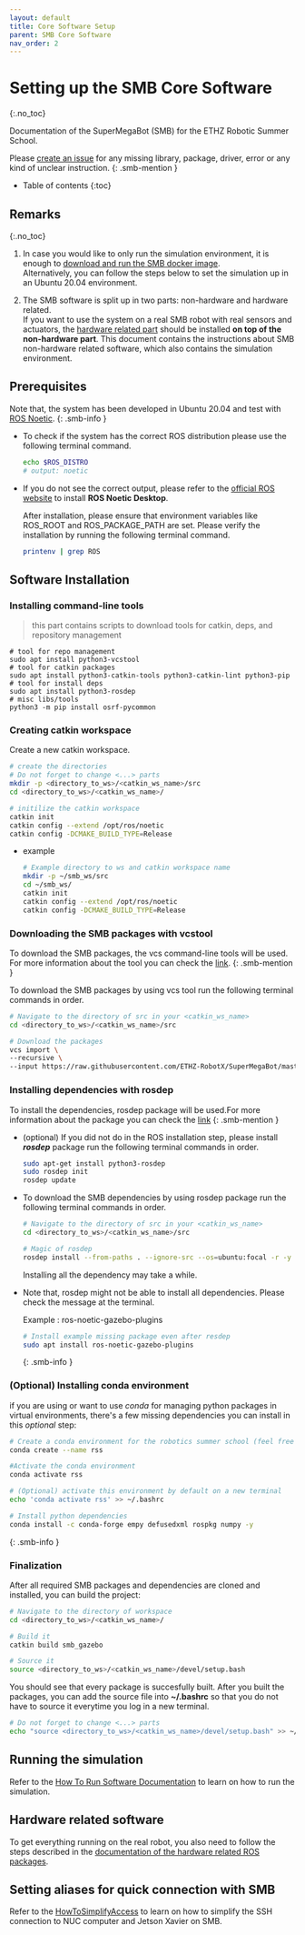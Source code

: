 ```yaml
---
layout: default
title: Core Software Setup
parent: SMB Core Software
nav_order: 2
---
```


# Setting up the SMB Core Software
{:.no_toc}

Documentation of the SuperMegaBot (SMB) for the ETHZ Robotic Summer School.

Please [create an issue](https://github.com/ETHZ-RobotX/SuperMegaBot/issues/new) for any missing library, package, driver, error or any kind of unclear instruction.
{: .smb-mention }


* Table of contents
{:toc}

## Remarks

{:.no_toc}

1. In case you would like to only run the simulation environment, it is enough to [download and run the SMB docker image](docker_installation.md). <br />
Alternatively, you can follow the steps below to set the simulation up in an Ubuntu 20.04 environment.

2. The SMB software is split up in two parts: non-hardware and hardware related. <br />
If you want to use the system on a real SMB robot with real sensors and actuators, the [hardware related part](../robot-operation/installation_hw_packages.md) should be installed **on top of the non-hardware part**. This document contains the instructions about SMB non-hardware related software, which also contains the simulation environment.


## Prerequisites

Note that, the system has been developed in Ubuntu 20.04 and test with [ROS Noetic](http://wiki.ros.org/noetic).
{: .smb-info }

* To check if the system has the correct ROS distribution please use the following terminal command.

    ```bash
    echo $ROS_DISTRO
    # output: noetic
    ```

* If you do not see the correct output, please refer to the [official ROS website](http://wiki.ros.org/noetic/Installation/Ubuntu) to install **ROS Noetic Desktop**.

    After installation, please ensure that environment variables like ROS_ROOT and ROS_PACKAGE_PATH are set. Please verify the installation by running the following terminal command.

    ```bash
    printenv | grep ROS
    ```

## Software Installation

### Installing command-line tools

> this part contains scripts to download tools for catkin, deps, and repository management

<!-- If there is an error of "*catkin: command not found*" -->

```shell
# tool for repo management
sudo apt install python3-vcstool
# tool for catkin packages
sudo apt install python3-catkin-tools python3-catkin-lint python3-pip
# tool for install deps
sudo apt install python3-rosdep
# misc libs/tools
python3 -m pip install osrf-pycommon
```

### Creating catkin workspace

Create a new catkin workspace.

```bash
# create the directories
# Do not forget to change <...> parts
mkdir -p <directory_to_ws>/<catkin_ws_name>/src
cd <directory_to_ws>/<catkin_ws_name>/

# initilize the catkin workspace
catkin init
catkin config --extend /opt/ros/noetic
catkin config -DCMAKE_BUILD_TYPE=Release
```

* example

    ```bash
    # Example directory to ws and catkin workspace name
    mkdir -p ~/smb_ws/src
    cd ~/smb_ws/
    catkin init
    catkin config --extend /opt/ros/noetic
    catkin config -DCMAKE_BUILD_TYPE=Release
    ```

### Downloading the SMB packages with vcstool

To download the SMB packages, the vcs command-line tools will be used. For more information about the tool you can check the [link](http://wiki.ros.org/vcstool).
{: .smb-mention }

To download the SMB packages by using vcs tool run the following terminal commands in order.

```bash
# Navigate to the directory of src in your <catkin_ws_name>
cd <directory_to_ws>/<catkin_ws_name>/src

# Download the packages
vcs import \
--recursive \
--input https://raw.githubusercontent.com/ETHZ-RobotX/SuperMegaBot/master/smb.repos .
```

### Installing dependencies with rosdep

To install the dependencies, rosdep package will be used.For more information about the package you can check the [link](https://docs.ros.org/en/independent/api/rosdep/html/)
{: .smb-mention }

* (optional) If you did not do in the ROS installation step, please install ***rosdep*** package run the following terminal commands in order.

    ```bash
    sudo apt-get install python3-rosdep
    sudo rosdep init
    rosdep update
    ```

* To download the SMB dependencies by using rosdep package run the following terminal commands in order.

    ```bash
    # Navigate to the directory of src in your <catkin_ws_name>
    cd <directory_to_ws>/<catkin_ws_name>/src

    # Magic of rosdep
    rosdep install --from-paths . --ignore-src --os=ubuntu:focal -r -y
    ```

    Installing all the dependency may take a while.

* Note that, rosdep might not be able to install all dependencies. Please check the message at the terminal.

    Example : ros-noetic-gazebo-plugins

    ```bash
    # Install example missing package even after resdep
    sudo apt install ros-noetic-gazebo-plugins
    ```

    {: .smb-info }

### (Optional) Installing conda environment

if you are using or want to use *conda* for managing python packages in virtual environments, there's a few missing dependencies you can install in this *optional* step:

```bash
# Create a conda environment for the robotics summer school (feel free to choose a different name than rss)
conda create --name rss

#Activate the conda environment
conda activate rss

# (Optional) activate this environment by default on a new terminal
echo 'conda activate rss' >> ~/.bashrc

# Install python dependencies
conda install -c conda-forge empy defusedxml rospkg numpy -y
```
{: .smb-info }


### Finalization
After all required SMB packages and dependencies are cloned and installed, you can build the project:
```bash
# Navigate to the directory of workspace
cd <directory_to_ws>/<catkin_ws_name>/

# Build it
catkin build smb_gazebo

# Source it
source <directory_to_ws>/<catkin_ws_name>/devel/setup.bash
```

You should see that every package is succesfully built.
After you built the packages, you can add the source file into **~/.bashrc** so that you do not have to source it everytime you log in a new terminal.

```bash
# Do not forget to change <...> parts
echo "source <directory_to_ws>/<catkin_ws_name>/devel/setup.bash" >> ~/.bashrc
```

## Running the simulation

Refer to the [How To Run Software Documentation](HowToRunSoftware.md) to learn on how to run the simulation.


## Hardware related software

To get everything running on the real robot, you also need to follow the steps described in the [documentation of the hardware related ROS packages](../robot-operation/installation_hw_packages.md).

## Setting aliases for quick connection with SMB

Refer to the [HowToSimplifyAccess](../robot-operation/HowToSimplifyAccess.md) to learn on how to simplify the SSH connection to NUC computer and Jetson Xavier on SMB.
